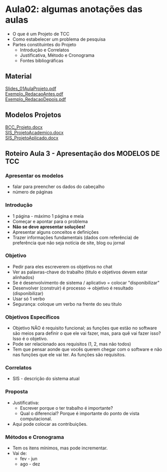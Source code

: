 # Aula02: algumas anotações das aulas

- O que é um Projeto de TCC  
- Como estabelecer um problema de pesquisa  
- Partes constituintes do Projeto  
  - Introdução e Correlatos  
  - Justificativa, Método e Cronograma  
  - Fontes bibliográficas  

## Material  

[Slides_01AulaProjeto.pdf](Material/Slides_01AulaProjeto.pdf "Slides_01AulaProjeto.pdf")  
[Exemplo_RedacaoAntes.pdf](Material/Exemplo_RedacaoAntes.pdf "Exemplo_RedacaoAntes.pdf")  
[Exemplo_RedacaoDepois.pdf](Material/Exemplo_RedacaoDepois.pdf "Exemplo_RedacaoDepois.pdf")  

## Modelos Projetos

[BCC_Projeto.docx](Material/BCC_Projeto.docx "BCC_Projeto.docx")  
[SIS_ProjetoAcademico.docx](Material/SIS_ProjetoAcademico.docx "SIS_ProjetoAcademico.docx")  
[SIS_ProjetoAplicado.docx](Material/SIS_ProjetoAplicado.docx "SIS_ProjetoAplicado.docx")  

## Roteiro Aula 3 - Apresentação dos MODELOS DE TCC

### Apresentar os modelos

- falar para preencher os dados do cabeçalho
- número de páginas

### Introdução

- 1 página - máximo 1 página e meia  
- Começar e apontar para o problema  
- **Não se deve apresentar soluções!**  
- Apresentar alguns conceitos e definições  
- Trazer informações fundamentais (dados com referência) de preferência que não seja notícia de site, blog ou jornal  

### Objetivo

- Pedir para eles escreverem os objetivos no chat  
- Ver as palavras-chave do trabalho (titulo e objetivos devem estar alinhados)  
- Se é desenvolvimento de sistema / aplicativo = colocar "disponibilizar"  
- Desenvolver (construir) é processo -> objetivo é resultado (disponibilizar)  
- Usar só 1 verbo  
- Segurança: coloque um verbo na frente do seu titulo  

### Objetivos Específicos

- Objetivo NÃO é requisito funcional; as funções que estão no software são meios para definir o que ele vai fazer, mas, para quê vai fazer isso? Isso é o objetivo.  
- Pode ser relacionado aos requisitos (1, 2, mas não todos)
- Tem que pensar aonde que vocês querem chegar com o software e não nas funções que ele vai ter. As funções são requisitos.

### Correlatos

- SIS - descrição do sistema atual  

### Proposta

- Justificativa:  
  - Escrever porque o ter trabalho é importante?  
  - Qual o diferencial? Porque é importante do ponto de vista computacional.  
- Aqui pode colocar as contribuições.  

### Métodos e Cronograma

- Tem os itens mínimos, mas pode incrementar.  
- Vai de:  
  - fev - jun  
  - ago - dez  

<!-- 
- apresentar modelos de projetos (mas irei falar melhor na próxima semana - AULA 3)  
- BCC o modelo mudou e SIS a ficha de avaliação do Prof de TCC mudou  
- falar sobre a ficha de avaliação  
- SIS falar da diferença do TCC Acadêmico para o Aplicado  
  - descrever o problema da tua empresa (descrever como acontece agora)  
  - na justificativa deve dizer o que está pensando em melhorar  
  - se for pensar no problema por sua conta é acadêmico, mas se você for fazer uma entrevista com o usuário, ver os requisitos é aplicado  
- mas vamos conversar melhor na semana que vem  
-->
